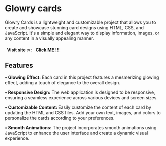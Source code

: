 # Glowry cards

Glowry Cards is a lightweight and customizable project that allows you to create and showcase stunning card designs using HTML, CSS, and JavaScript. It's a simple and elegant way to display information, images, or any content in a visually appealing manner.

#### &nbsp; Visit site :arrow_upper_right: : &nbsp; [Click ME !!!](https://kallangouda.github.io/Glowry-cards/)


## Features

**• Glowing Effect:** Each card in this project features a mesmerizing glowing effect, adding a touch of elegance to the overall design.

**• Responsive Design:** The web application is designed to be responsive, ensuring a seamless experience across various devices and screen sizes.

**• Customizable Content:** Easily customize the content of each card by updating the HTML and CSS files. Add your own text, images, and colors to personalize the cards according to your preferences.

**• Smooth Animations:** The project incorporates smooth animations using JavaScript to enhance the user interface and create a dynamic visual experience.

